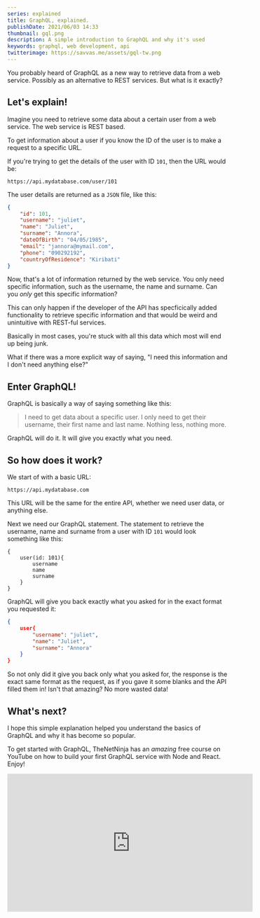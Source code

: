 ```yaml
---
series: explained
title: GraphQL, explained.
publishDate: 2021/06/03 14:33
thumbnail: gql.png
description: A simple introduction to GraphQL and why it's used
keywords: graphql, web development, api
twitterimage: https://savvas.me/assets/gql-tw.png
---
```


You probably heard of GraphQL as a new way to retrieve data from a web service. Possibly as an alternative to REST services. But what is it exactly?

## Let's explain!

Imagine you need to retrieve some data about a certain user from a web service. The web service is REST based.

To get information about a user if you know the ID of the user is to make a request to a specific URL.

If you're trying to get the details of the user with ID `101`, then the URL would be:

```
https://api.mydatabase.com/user/101
```

The user details are returned as a `JSON` file, like this:

```json
{
    "id": 101,
    "username": "juliet",
    "name": "Juliet",
    "surname": "Annora",
    "dateOfBirth": "04/05/1985",
    "email": "jannora@mymail.com",
    "phone": "090292192",
    "countryOfResidence": "Kiribati"
}
```

Now, that's a lot of information returned by the web service. You only need specific information, such as the username, the name and surname. Can you *only* get this specific information?

This can only happen if the developer of the API has specficically added functionality to retrieve specific information and that would be weird and unintuitive with REST-ful services.

Basically in most cases, you're stuck with all this data which most will end up being junk.

What if there was a more explicit way of saying, "I need this information and I don't need anything else?"

## Enter GraphQL!

GraphQL is basically a way of saying something like this:

> I need to get data about a specific user. I only need to get their username, their first name and last name. Nothing less, nothing more.

GraphQL will do it. It will give you exactly what you need.

## So how does it work?

We start of with a basic URL:

```
https://api.mydatabase.com
```

This URL will be the same for the entire API, whether we need user data, or anything else.

Next we need our GraphQL statement. The statement to retrieve the username, name and surname from a user with ID `101` would look something like this:

```
{
    user(id: 101){
        username
        name
        surname
    }
}
```

GraphQL will give you back exactly what you asked for in the exact format you requested it:

```json
{
    user{
        "username": "juliet",
        "name": "Juliet",
        "surname": "Annora"
    }
}
```

So not only did it give you back only what you asked for, the response is the exact same format as the request, as if you gave it some blanks and the API filled them in! Isn't that amazing? No more wasted data!

## What's next?

I hope this simple explanation helped you understand the basics of GraphQL and why it has become so popular.

To get started with GraphQL, TheNetNinja has an *amazing* free course on YouTube on how to build your first GraphQL service with Node and React. Enjoy!

<iframe width="560" height="315" src="https://www.youtube.com/embed/ed8SzALpx1Q" title="YouTube video player" frameborder="0" allow="accelerometer; autoplay; clipboard-write; encrypted-media; gyroscope; picture-in-picture" allowfullscreen></iframe>